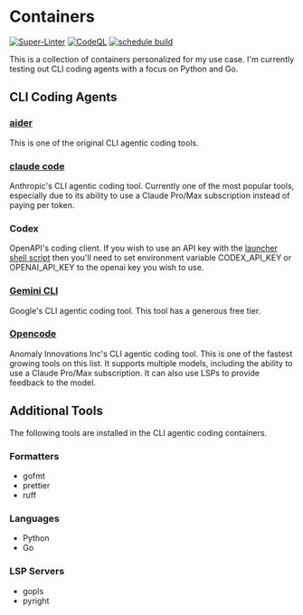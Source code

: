 # Containers

[![Super-Linter](https://github.com/burnskp/containers/actions/workflows/containers.yaml/badge.svg)](https://github.com/marketplace/actions/super-linter)
[![CodeQL](https://github.com/burnskp/containers/actions/workflows/github-code-scanning/codeql/badge.svg?branch=main)](https://github.com/burnskp/containers/actions/workflows/github-code-scanning/codeql)
[![schedule build](https://github.com/burnskp/containers/actions/workflows/schedule.yaml/badge.svg)](https://github.com/burnskp/containers/actions/workflows/schedule.yaml)

This is a collection of containers personalized for my use case. I'm currently
testing out CLI coding agents with a focus on Python and Go.

## CLI Coding Agents

### [aider](https://aider.chat/)

This is one of the original CLI agentic coding tools.

### [claude code](https://www.anthropic.com/claude-code)

Anthropic's CLI agentic coding tool. Currently one of the most popular tools,
especially due to its ability to use a Claude Pro/Max subscription instead of
paying per token.

### Codex

OpenAPI's coding client. If you wish to use an API key with the
[launcher shell script](bin/codex) then you'll need to set environment variable
CODEX_API_KEY or OPENAI_API_KEY to the openai key you wish to use.

### [Gemini CLI](https://google-gemini.github.io/gemini-cli/)

Google's CLI agentic coding tool. This tool has a generous free tier.

### [Opencode](https://opencode.ai/)

Anomaly Innovations Inc's CLI agentic coding tool. This is one of the fastest
growing tools on this list. It supports multiple models, including the ability
to use a Claude Pro/Max subscription. It can also use LSPs to provide feedback
to the model.

## Additional Tools

The following tools are installed in the CLI agentic coding containers.

### Formatters

- gofmt
- prettier
- ruff

### Languages

- Python
- Go

### LSP Servers

- gopls
- pyright
